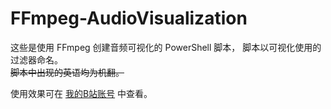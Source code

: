 # FFmpeg-AudioVisualization

这些是使用 FFmpeg 创建音频可视化的 PowerShell 脚本，
脚本以可视化使用的过滤器命名。  
~~脚本中出现的英语均为机翻。~~

使用效果可在 [我的B站账号](https://space.bilibili.com/5677062/) 中查看。
